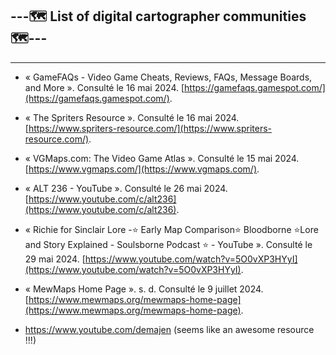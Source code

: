 ## ---🗺️ List of digital cartographer communities 🗺️---

---

- « GameFAQs - Video Game Cheats, Reviews, FAQs, Message Boards, and More ». Consulté le 16 mai 2024. [https://gamefaqs.gamespot.com/](https://gamefaqs.gamespot.com/).

- « The Spriters Resource ». Consulté le 16 mai 2024. [https://www.spriters-resource.com/](https://www.spriters-resource.com/).

- « VGMaps.com: The Video Game Atlas ». Consulté le 15 mai 2024. [https://www.vgmaps.com/](https://www.vgmaps.com/).

- « ALT 236 - YouTube ». Consulté le 26 mai 2024. [https://www.youtube.com/c/alt236](https://www.youtube.com/c/alt236).

- « Richie for Sinclair Lore -⭐ Early Map Comparison⭐ Bloodborne ⭐Lore and Story Explained - Soulsborne Podcast ⭐ - YouTube ». Consulté le 29 mai 2024. [https://www.youtube.com/watch?v=5O0vXP3HYyI](https://www.youtube.com/watch?v=5O0vXP3HYyI).

- « MewMaps Home Page ». s. d. Consulté le 9 juillet 2024. [https://www.mewmaps.org/mewmaps-home-page](https://www.mewmaps.org/mewmaps-home-page). 

- https://www.youtube.com/demajen (seems like an awesome resource !!!)